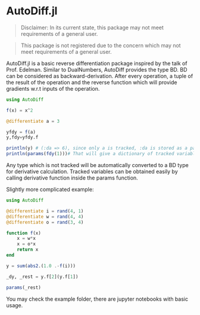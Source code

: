 # AutoDiff.jl

> Disclaimer: In its current state, this package may not meet requirements of a general user.

> This package is not registered due to the concern which may not meet requirements of a general user.

AutoDiff.jl is a basic reverse differentiation package inspired by the talk of Prof. Edelman. Similar to DualNumbers, AutoDiff provides the type BD. BD can be considered as backward-derivation. After every operation, a tuple of the result of the operation and the reverse function which will provide gradients w.r.t inputs of the operation.

```julia
using AutoDiff

f(x) = x^2

@differentiate a = 3

yfdy = f(a)
y,fdy=yfdy.f

println(y) # (:da => 6), since only a is tracked, :da is stored as a pair
println(params(fdy(1)))# That will give a dictionary of tracked variables, for this case :da => 6
```

Any type which is not tracked will be automatically converted to a BD type for derivative calculation. Tracked variables can be obtained easily by calling derivative function inside the params function.

Slightly more complicated example:

```julia
using AutoDiff

@differentiate i = rand(4, 1)
@differentiate w = rand(4, 4)
@differentiate o = rand(3, 4)

function f(x)
    x = w*x
    x = o*x
    return x
end

y = sum(abs2.(1.0 .-f(i)))

_dy, _rest = y.f[2](y.f[1])

params(_rest)
```

You may check the example folder, there are jupyter notebooks with basic usage.
